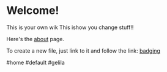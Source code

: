 # Welcome!

This is your own wik
This ishow you change stuff!!

Here's the [about](about) page.

To create a new file, just link to it and follow the link: [badging](badging)

#home #default #gelila